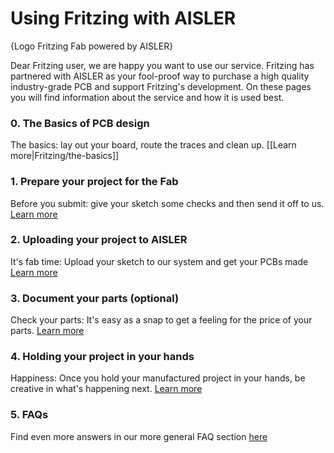 <!-- --- title: Using Fritzing with AISLER -->
# Using Fritzing with AISLER

{Logo Fritzing Fab powered by AISLER}

Dear Fritzing user, we are happy you want to use our service. Fritzing has partnered with AISLER as your fool-proof way to purchase a high quality industry-grade PCB and support Fritzing's development. On these pages you will find information about the service and how it is used best.

### 0. The Basics of PCB design ###
The basics: lay out your board, route the traces and clean up. [[Learn more|Fritzing/the-basics]]

### 1. Prepare your project for the Fab ###
Before you submit: give your sketch some checks and then send it off to us. [Learn more](Fritzing/Prepare-your-project-for-the-Fab)

### 2. Uploading your project to AISLER ###
It's fab time: Upload your sketch to our system and get your PCBs made [Learn more](Fritzing/Upload-your-project-to-AISLER)

### 3. Document your parts (optional) ###
Check your parts: It's easy as a snap to get a feeling for the price of your parts. [Learn more](Fritzing/document-parts-in-aisler)

### 4. Holding your project in your hands ###
Happiness: Once you hold your manufactured project in your hands, be creative in what's happening next. [Learn more](Fritzing/Holding-your-project-in-your-hands)

### 5. FAQs ###
Find even more answers in our more general FAQ section [here](../faqs)

